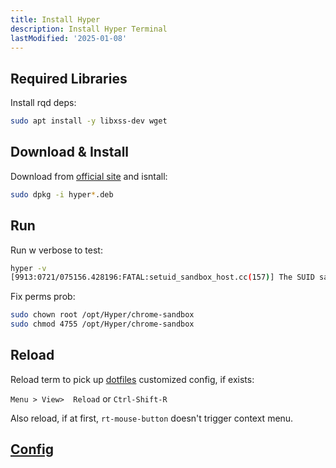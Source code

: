 ```yaml
---
title: Install Hyper
description: Install Hyper Terminal
lastModified: '2025-01-08'
---
```


## Required Libraries

Install rqd deps:

```bash
sudo apt install -y libxss-dev wget

```

## Download & Install

Download from [official site](https://hyper.is) and isntall:

```bash
sudo dpkg -i hyper*.deb
```

## Run

Run w verbose to test:

```bash
hyper -v
[9913:0721/075156.428196:FATAL:setuid_sandbox_host.cc(157)] The SUID sandbox helper binary was found, but is not configured correctly. Rather than run without sandboxing I'm aborting now. You need to make sure that /opt/Hyper/chrome-sandbox is owned by root and has mode 4755.
```

Fix perms prob:

```bash
sudo chown root /opt/Hyper/chrome-sandbox
sudo chmod 4755 /opt/Hyper/chrome-sandbox
```

## Reload

Reload term to pick up [dotfiles](https://github.com/annebrown/dotfiles) customized config, if exists:

 `Menu > View>  Reload` or `Ctrl-Shift-R`

 Also reload, if at first, `rt-mouse-button` doesn't trigger context menu.

## [Config](config)
